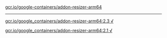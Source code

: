 [gcr.io/google-containers/addon-resizer-arm64](https://hub.docker.com/r/sqeven/addon-resizer-arm64/tags/) 

----
[gcr.io/google_containers/addon-resizer-arm64:2.3 √](https://hub.docker.com/r/sqeven/addon-resizer-arm64/tags/)

[gcr.io/google_containers/addon-resizer-arm64:2.1 √](https://hub.docker.com/r/sqeven/addon-resizer-arm64/tags/)

